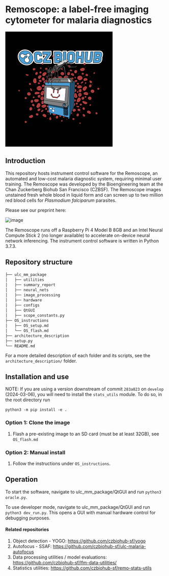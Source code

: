 # Remoscope: a label-free imaging cytometer for malaria diagnostics

![An artistic rendition of the Remoscope](icon.png)

## Introduction
This repository hosts instrument control software for the Remoscope, an automated and low-cost malaria diagnostic system, requiring minimal user training. The Remoscope was developed by the Bioengineering team at the Chan Zuckerberg Biohub San Francisco (CZBSF). The Remoscope images unstained fresh whole blood in liquid form and can screen up to two million red blood cells for _Plasmodium falciparum_ parasites. 

Please see our preprint here:

![image](https://github.com/user-attachments/assets/0a6896c8-2bae-41b2-a18e-0afa75b93250)

The Remoscope runs off a Raspberry Pi 4 Model B 8GB and an Intel Neural Compute Stick 2 (no longer available) to accelerate on-device neural network inferencing. The instrument control software is written in Python 3.7.3.

## Repository structure

```
├── ulc_mm_package
│   ├── utilities
│   ├── summary_report
│   ├── neural_nets
│   ├── image_processing
│   ├── hardware
│   ├── configs
│   ├── QtGUI
│   ├── scope_constants.py
├── OS_instructions
│   ├── OS_setup.md
│   └── OS_flash.md
├── architecture_description
├── setup.py
└── README.md
```

For a more detailed description of each folder and its scripts, see the `architecture_description/` folder.

## Installation and use

NOTE: If you are using a version downstream of commit `283a823` on `develop` (2024-03-06), you will need to install the `stats_utils` module. To do so, in the root directory run
```
python3 -m pip install -e .
```

### Option 1: Clone the image

1. Flash a pre-existing image to an SD card (must be at least 32GB), see `OS_flash.md`

### Option 2: Manual install

1. Follow the instructions under `OS_instructions`.

## Operation

To start the software, navigate to ulc_mm_package/QtGUI and run `python3 oracle.py`.

To use developer mode, navigate to ulc_mm_package/QtGUI and run `python3 dev_run.py`. This opens a GUI with manual hardware control for debugging purposes.

#### Related repositories
1. Object detection - YOGO: https://github.com/czbiohub-sf/yogo
2. Autofocus - SSAF: https://github.com/czbiohub-sf/ulc-malaria-autofocus
3. Data processing utilities / model evaluations: https://github.com/czbiohub-sf/lfm-data-utilities/
4. Statistics utilities: https://github.com/czbiohub-sf/remo-stats-utils
